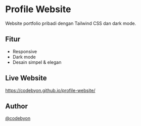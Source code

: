 # Profile Website

Website portfolio pribadi dengan Tailwind CSS dan dark mode.

## Fitur
- Responsive
- Dark mode
- Desain simpel & elegan

## Live Website
https://codebyon.github.io/profile-website/

## Author
[@codebyon](https://github.com/codebyon)
